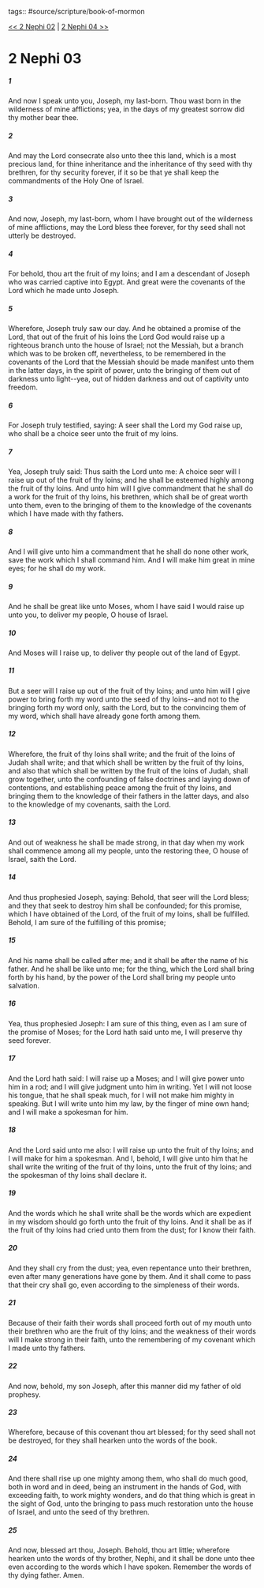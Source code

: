 tags:: #source/scripture/book-of-mormon

[<< 2 Nephi 02](source/scripture/book-of-mormon/02_2_Nephi/2_Nephi_02.md) | [2 Nephi 04 >>](source/scripture/book-of-mormon/02_2_Nephi/2_Nephi_04.md)

# 2 Nephi 03

##### 1

And now I speak unto you, Joseph, my last-born. Thou wast born in the wilderness of mine afflictions; yea, in the days of my greatest sorrow did thy mother bear thee.

##### 2

And may the Lord consecrate also unto thee this land, which is a most precious land, for thine inheritance and the inheritance of thy seed with thy brethren, for thy security forever, if it so be that ye shall keep the commandments of the Holy One of Israel.

##### 3

And now, Joseph, my last-born, whom I have brought out of the wilderness of mine afflictions, may the Lord bless thee forever, for thy seed shall not utterly be destroyed.

##### 4

For behold, thou art the fruit of my loins; and I am a descendant of Joseph who was carried captive into Egypt. And great were the covenants of the Lord which he made unto Joseph.

##### 5

Wherefore, Joseph truly saw our day. And he obtained a promise of the Lord, that out of the fruit of his loins the Lord God would raise up a righteous branch unto the house of Israel; not the Messiah, but a branch which was to be broken off, nevertheless, to be remembered in the covenants of the Lord that the Messiah should be made manifest unto them in the latter days, in the spirit of power, unto the bringing of them out of darkness unto light--yea, out of hidden darkness and out of captivity unto freedom.

##### 6

For Joseph truly testified, saying: A seer shall the Lord my God raise up, who shall be a choice seer unto the fruit of my loins.

##### 7

Yea, Joseph truly said: Thus saith the Lord unto me: A choice seer will I raise up out of the fruit of thy loins; and he shall be esteemed highly among the fruit of thy loins. And unto him will I give commandment that he shall do a work for the fruit of thy loins, his brethren, which shall be of great worth unto them, even to the bringing of them to the knowledge of the covenants which I have made with thy fathers.

##### 8

And I will give unto him a commandment that he shall do none other work, save the work which I shall command him. And I will make him great in mine eyes; for he shall do my work.

##### 9

And he shall be great like unto Moses, whom I have said I would raise up unto you, to deliver my people, O house of Israel.

##### 10

And Moses will I raise up, to deliver thy people out of the land of Egypt.

##### 11

But a seer will I raise up out of the fruit of thy loins; and unto him will I give power to bring forth my word unto the seed of thy loins--and not to the bringing forth my word only, saith the Lord, but to the convincing them of my word, which shall have already gone forth among them.

##### 12

Wherefore, the fruit of thy loins shall write; and the fruit of the loins of Judah shall write; and that which shall be written by the fruit of thy loins, and also that which shall be written by the fruit of the loins of Judah, shall grow together, unto the confounding of false doctrines and laying down of contentions, and establishing peace among the fruit of thy loins, and bringing them to the knowledge of their fathers in the latter days, and also to the knowledge of my covenants, saith the Lord.

##### 13

And out of weakness he shall be made strong, in that day when my work shall commence among all my people, unto the restoring thee, O house of Israel, saith the Lord.

##### 14

And thus prophesied Joseph, saying: Behold, that seer will the Lord bless; and they that seek to destroy him shall be confounded; for this promise, which I have obtained of the Lord, of the fruit of my loins, shall be fulfilled. Behold, I am sure of the fulfilling of this promise;

##### 15

And his name shall be called after me; and it shall be after the name of his father. And he shall be like unto me; for the thing, which the Lord shall bring forth by his hand, by the power of the Lord shall bring my people unto salvation.

##### 16

Yea, thus prophesied Joseph: I am sure of this thing, even as I am sure of the promise of Moses; for the Lord hath said unto me, I will preserve thy seed forever.

##### 17

And the Lord hath said: I will raise up a Moses; and I will give power unto him in a rod; and I will give judgment unto him in writing. Yet I will not loose his tongue, that he shall speak much, for I will not make him mighty in speaking. But I will write unto him my law, by the finger of mine own hand; and I will make a spokesman for him.

##### 18

And the Lord said unto me also: I will raise up unto the fruit of thy loins; and I will make for him a spokesman. And I, behold, I will give unto him that he shall write the writing of the fruit of thy loins, unto the fruit of thy loins; and the spokesman of thy loins shall declare it.

##### 19

And the words which he shall write shall be the words which are expedient in my wisdom should go forth unto the fruit of thy loins. And it shall be as if the fruit of thy loins had cried unto them from the dust; for I know their faith.

##### 20

And they shall cry from the dust; yea, even repentance unto their brethren, even after many generations have gone by them. And it shall come to pass that their cry shall go, even according to the simpleness of their words.

##### 21

Because of their faith their words shall proceed forth out of my mouth unto their brethren who are the fruit of thy loins; and the weakness of their words will I make strong in their faith, unto the remembering of my covenant which I made unto thy fathers.

##### 22

And now, behold, my son Joseph, after this manner did my father of old prophesy.

##### 23

Wherefore, because of this covenant thou art blessed; for thy seed shall not be destroyed, for they shall hearken unto the words of the book.

##### 24

And there shall rise up one mighty among them, who shall do much good, both in word and in deed, being an instrument in the hands of God, with exceeding faith, to work mighty wonders, and do that thing which is great in the sight of God, unto the bringing to pass much restoration unto the house of Israel, and unto the seed of thy brethren.

##### 25

And now, blessed art thou, Joseph. Behold, thou art little; wherefore hearken unto the words of thy brother, Nephi, and it shall be done unto thee even according to the words which I have spoken. Remember the words of thy dying father. Amen.
